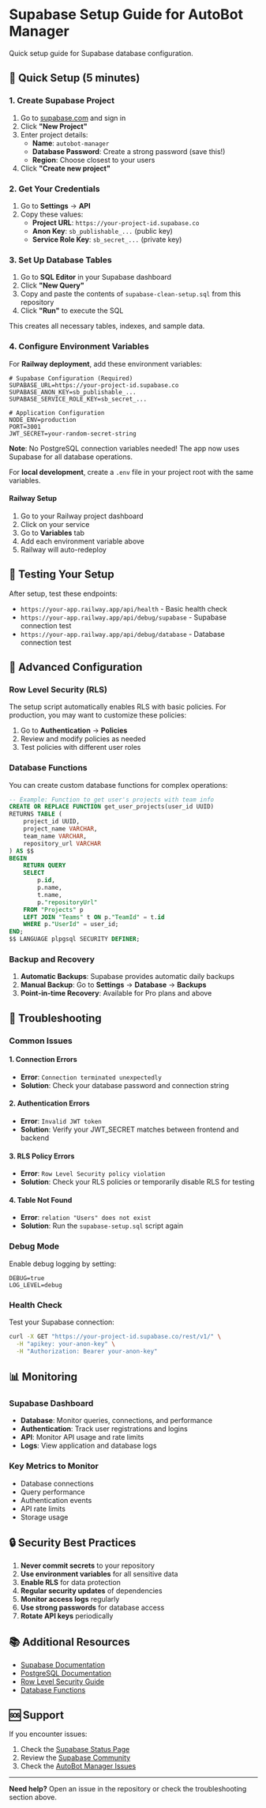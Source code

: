 # Supabase Setup Guide for AutoBot Manager

Quick setup guide for Supabase database configuration.

## 🚀 Quick Setup (5 minutes)

### 1. Create Supabase Project

1. Go to [supabase.com](https://supabase.com) and sign in
2. Click **"New Project"**
3. Enter project details:
   - **Name**: `autobot-manager`
   - **Database Password**: Create a strong password (save this!)
   - **Region**: Choose closest to your users
4. Click **"Create new project"**

### 2. Get Your Credentials

1. Go to **Settings** → **API**
2. Copy these values:
   - **Project URL**: `https://your-project-id.supabase.co`
   - **Anon Key**: `sb_publishable_...` (public key)
   - **Service Role Key**: `sb_secret_...` (private key)

### 3. Set Up Database Tables

1. Go to **SQL Editor** in your Supabase dashboard
2. Click **"New Query"**
3. Copy and paste the contents of `supabase-clean-setup.sql` from this repository
4. Click **"Run"** to execute the SQL

This creates all necessary tables, indexes, and sample data.

### 4. Configure Environment Variables

For **Railway deployment**, add these environment variables:

```env
# Supabase Configuration (Required)
SUPABASE_URL=https://your-project-id.supabase.co
SUPABASE_ANON_KEY=sb_publishable_...
SUPABASE_SERVICE_ROLE_KEY=sb_secret_...

# Application Configuration
NODE_ENV=production
PORT=3001
JWT_SECRET=your-random-secret-string
```

**Note**: No PostgreSQL connection variables needed! The app now uses Supabase for all database operations.

For **local development**, create a `.env` file in your project root with the same variables.

#### Railway Setup
1. Go to your Railway project dashboard
2. Click on your service
3. Go to **Variables** tab
4. Add each environment variable above
5. Railway will auto-redeploy

## 🎯 Testing Your Setup

After setup, test these endpoints:
- `https://your-app.railway.app/api/health` - Basic health check
- `https://your-app.railway.app/api/debug/supabase` - Supabase connection test
- `https://your-app.railway.app/api/debug/database` - Database connection test

## 🔧 Advanced Configuration

### Row Level Security (RLS)

The setup script automatically enables RLS with basic policies. For production, you may want to customize these policies:

1. Go to **Authentication** → **Policies**
2. Review and modify policies as needed
3. Test policies with different user roles

### Database Functions

You can create custom database functions for complex operations:

```sql
-- Example: Function to get user's projects with team info
CREATE OR REPLACE FUNCTION get_user_projects(user_id UUID)
RETURNS TABLE (
    project_id UUID,
    project_name VARCHAR,
    team_name VARCHAR,
    repository_url VARCHAR
) AS $$
BEGIN
    RETURN QUERY
    SELECT 
        p.id,
        p.name,
        t.name,
        p."repositoryUrl"
    FROM "Projects" p
    LEFT JOIN "Teams" t ON p."TeamId" = t.id
    WHERE p."UserId" = user_id;
END;
$$ LANGUAGE plpgsql SECURITY DEFINER;
```

### Backup and Recovery

1. **Automatic Backups**: Supabase provides automatic daily backups
2. **Manual Backup**: Go to **Settings** → **Database** → **Backups**
3. **Point-in-time Recovery**: Available for Pro plans and above

## 🚨 Troubleshooting

### Common Issues

#### 1. Connection Errors
- **Error**: `Connection terminated unexpectedly`
- **Solution**: Check your database password and connection string

#### 2. Authentication Errors
- **Error**: `Invalid JWT token`
- **Solution**: Verify your JWT_SECRET matches between frontend and backend

#### 3. RLS Policy Errors
- **Error**: `Row Level Security policy violation`
- **Solution**: Check your RLS policies or temporarily disable RLS for testing

#### 4. Table Not Found
- **Error**: `relation "Users" does not exist`
- **Solution**: Run the `supabase-setup.sql` script again

### Debug Mode

Enable debug logging by setting:
```env
DEBUG=true
LOG_LEVEL=debug
```

### Health Check

Test your Supabase connection:
```bash
curl -X GET "https://your-project-id.supabase.co/rest/v1/" \
  -H "apikey: your-anon-key" \
  -H "Authorization: Bearer your-anon-key"
```

## 📊 Monitoring

### Supabase Dashboard
- **Database**: Monitor queries, connections, and performance
- **Authentication**: Track user registrations and logins
- **API**: Monitor API usage and rate limits
- **Logs**: View application and database logs

### Key Metrics to Monitor
- Database connections
- Query performance
- Authentication events
- API rate limits
- Storage usage

## 🔒 Security Best Practices

1. **Never commit secrets** to your repository
2. **Use environment variables** for all sensitive data
3. **Enable RLS** for data protection
4. **Regular security updates** of dependencies
5. **Monitor access logs** regularly
6. **Use strong passwords** for database access
7. **Rotate API keys** periodically

## 📚 Additional Resources

- [Supabase Documentation](https://supabase.com/docs)
- [PostgreSQL Documentation](https://www.postgresql.org/docs/)
- [Row Level Security Guide](https://supabase.com/docs/guides/auth/row-level-security)
- [Database Functions](https://supabase.com/docs/guides/database/functions)

## 🆘 Support

If you encounter issues:

1. Check the [Supabase Status Page](https://status.supabase.com/)
2. Review the [Supabase Community](https://github.com/supabase/supabase/discussions)
3. Check the [AutoBot Manager Issues](https://github.com/danxdz/fun/issues)

---

**Need help?** Open an issue in the repository or check the troubleshooting section above.